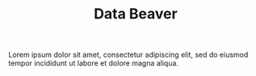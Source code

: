 ---
title: Data Beaver
link_title: NPVM
image: /uploads/products/mtu.png
image_description: Data Beaver Logo
body: |-
    Lorem ipsum dolor sit amet, consectetur adipiscing elit, sed do eiusmod tempor incididunt ut labore et dolore magna aliqua.
---
